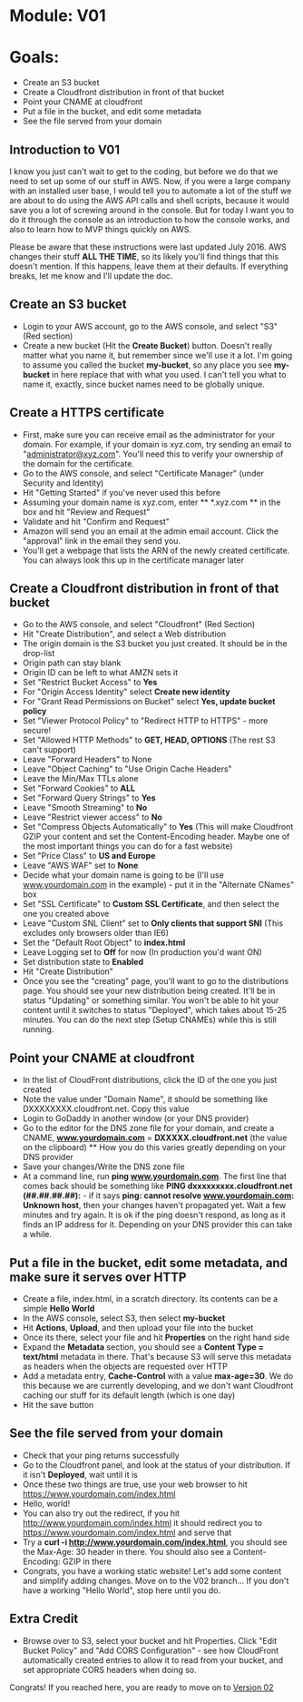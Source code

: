# Module: V01
# Goals: 
* Create an S3 bucket
* Create a Cloudfront distribution in front of that bucket
* Point your CNAME at cloudfront
* Put a file in the bucket, and edit some metadata
* See the file served from your domain

## Introduction to V01
I know you just can't wait to get to the coding, but before we do that we need to set up some of our stuff in AWS.  Now,
if you were a large company with an installed user base, I would tell you to automate a lot of the stuff we are about
to do using the AWS API calls and shell scripts, because it would save you a lot of screwing around in the console.  But
for today I want you to do it through the console as an introduction to how the console works, and also to learn how to
MVP things quickly on AWS.

Please be aware that these instructions were last updated July 2016.  AWS changes their stuff **ALL THE TIME**, so its 
likely you'll find things that this doesn't mention.  If this happens, leave them at their defaults.  If everything breaks,
let me know and I'll update the doc.

## Create an S3 bucket
* Login to your AWS account, go to the AWS console, and select "S3" (Red section)
* Create a new bucket (Hit the **Create Bucket**) button.  Doesn't really matter what you name it, but remember since 
we'll use it a lot.  I'm going to assume you called the bucket **my-bucket**, so any place you see **my-bucket** in here
replace that with what you used.  I can't tell you what to name it, exactly, since bucket names need to be globally unique.

## Create a HTTPS certificate
* First, make sure you can receive email as the administrator for your domain.  For example, if 
your domain is xyz.com, try sending an email to "administrator@xyz.com".  You'll need this to verify
your ownership of the domain for the certificate.
* Go to the AWS console, and select "Certificate Manager" (under Security and Identity)
* Hit "Getting Started" if you've never used this before
* Assuming your domain name is xyz.com, enter ** *.xyz.com ** in the box and hit "Review and Request"
* Validate and hit "Confirm and Request"
* Amazon will send you an email at the admin email account.  Click the "approval" link in the email they
send you.
* You'll get a webpage that lists the ARN of the newly created certificate.  You can always look this up in the
certificate manager later

## Create a Cloudfront distribution in front of that bucket
* Go to the AWS console, and select "Cloudfront" (Red Section)
* Hit "Create Distribution", and select a Web distribution
* The origin domain is the S3 bucket you just created.  It should be in the drop-list
* Origin path can stay blank 
* Origin ID can be left to what AMZN sets it
* Set "Restrict Bucket Access" to **Yes**
* For "Origin Access Identity" select **Create new identity**
* For "Grant Read Permissions on Bucket" select **Yes, update bucket policy**
* Set "Viewer Protocol Policy" to "Redirect HTTP to HTTPS" - more secure!
* Set "Allowed HTTP Methods" to **GET, HEAD, OPTIONS** (The rest S3 can't support)
* Leave "Forward Headers" to None
* Leave "Object Caching" to "Use Origin Cache Headers"
* Leave the Min/Max TTLs alone
* Set "Forward Cookies" to **ALL**
* Set "Forward Query Strings" to **Yes**
* Leave "Smooth Streaming" to **No**
* Leave "Restrict viewer access" to **No**
* Set "Compress Objects Automatically" to **Yes** (This will make Cloudfront GZIP your content and set the Content-Encoding header.  Maybe
one of the most important things you can do for a fast website)
* Set "Price Class" to **US and Europe**
* Leave "AWS WAF" set to **None**
* Decide what your domain name is going to be (I'll use www.yourdomain.com in the example) - put it in the "Alternate CNames" box
* Set "SSL Certificate" to **Custom SSL Certificate**, and then select the one you created above
* Leave "Custom SNL Client" set to **Only clients that support SNI** (This excludes only browsers older than IE6)
* Set the "Default Root Object" to **index.html**
* Leave Logging set to **Off** for now (In production you'd want ON)
* Set distribution state to **Enabled**
* Hit "Create Distribution"
* Once you see the "creating" page, you'll want to go to the distributions page.  You should see your new distribution being 
created.  It'll be in status "Updating" or something similar.  You won't be able to hit your content until it switches to 
status "Deployed", which takes about 15-25 minutes.  You can do the next step (Setup CNAMEs) while this is still running.

## Point your CNAME at cloudfront
* In the list of CloudFront distributions, click the ID of the one you just created
* Note the value under "Domain Name", it should be something like DXXXXXXXX.cloudfront.net.  Copy this value
* Login to GoDaddy in another window (or your DNS provider)
* Go to the editor for the DNS zone file for your domain, and create a CNAME, **www.yourdomain.com**  = **DXXXXX.cloudfront.net** 
    (the value on the clipboard)
** How you do this varies greatly depending on your DNS provider    
* Save your changes/Write the DNS zone file
* At a command line, run **ping www.yourdomain.com**.  The first line that comes back should be something like
  **PING dxxxxxxxxx.cloudfront.net (##.##.##.##):** - if it says **ping: cannot resolve www.yourdomain.com: Unknown host**,
  then your changes haven't propagated yet.  Wait a few minutes and try again.  It is ok if the ping doesn't respond, as
  long as it finds an IP address for it.  Depending on your DNS provider this can take a while.

## Put a file in the bucket, edit some metadata, and make sure it serves over HTTP
* Create a file, index.html, in a scratch directory.  Its contents can be a simple **Hello World**
* In the AWS console, select S3, then select **my-bucket**
* Hit **Actions**, **Upload**, and then upload your file into the bucket
* Once its there, select your file and hit **Properties** on the right hand side
* Expand the **Metadata** section, you should see a **Content Type = text/html** metadata in there.  That's because
 S3 will serve this metadata as headers when the objects are requested over HTTP
* Add a metadata entry, **Cache-Control** with a value **max-age=30**.  We do this because we are currently developing, and
 we don't want Cloudfront caching our stuff for its default length (which is one day)
* Hit the save button


## See the file served from your domain
* Check that your ping returns successfully
* Go to the Cloudfront panel, and look at the status of your distribution.  If it isn't **Deployed**, wait until it is
* Once these two things are true, use your web browser to hit https://www.yourdomain.com/index.html
* Hello, world!
* You can also try out the redirect, if you hit http://www.yourdomain.com/index.html it should redirect you to
https://www.yourdomain.com/index.html and serve that
* Try a **curl -i http://www.yourdomain.com/index.html**, you should see the Max-Age: 30 header in there.  You should
also see a Content-Encoding: GZIP in there
* Congrats, you have a working static website!  Let's add some content and simplify adding changes.  Move on to the V02
 branch...  If you don't have a working "Hello World", stop here until you do.

## Extra Credit
* Browse over to S3, select your bucket and hit Properties.  Click "Edit Bucket Policy" and "Add CORS Configuration" - see
how CloudFront automatically created entries to allow it to read from your bucket, and set appropriate CORS headers when
doing so.


Congrats!  If you reached here, you are ready to move on to <a href="../V02/README.md">Version 02</a>